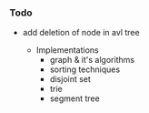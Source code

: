 ### Todo
* add deletion of node in avl tree

    * Implementations
        * graph & it's algorithms
        * sorting techniques
        * disjoint set 
        * trie
        * segment tree
